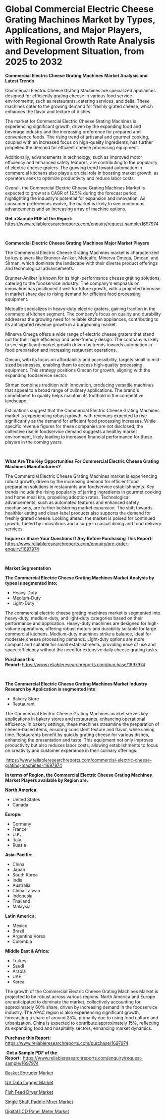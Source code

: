 <p><h1>Global Commercial Electric Cheese Grating Machines Market by Types, Applications, and Major Players, with Regional Growth Rate Analysis and Development Situation, from 2025 to 2032</h1></p><p><strong>Commercial Electric Cheese Grating Machines Market Analysis and Latest Trends</strong></p>
<p><p>Commercial Electric Cheese Grating Machines are specialized appliances designed for efficiently grating cheese in various food service environments, such as restaurants, catering services, and delis. These machines cater to the growing demand for freshly grated cheese, which enhances the flavor and texture of dishes.</p><p>The market for Commercial Electric Cheese Grating Machines is experiencing significant growth, driven by the expanding food and beverage industry and the increasing preference for prepared and convenience foods. The rising trend of artisanal and gourmet cooking, coupled with an increased focus on high-quality ingredients, has further propelled the demand for efficient cheese processing equipment.</p><p>Additionally, advancements in technology, such as improved motor efficiency and enhanced safety features, are contributing to the popularity of electric cheese graters. The growing trend toward automation in commercial kitchens also plays a crucial role in boosting market growth, as operators seek to optimize productivity and reduce labor costs.</p><p>Overall, the Commercial Electric Cheese Grating Machines Market is expected to grow at a CAGR of 12.5% during the forecast period, highlighting the industry's potential for expansion and innovation. As consumer preferences evolve, the market is likely to see continuous advancements and an increasing array of machine options.</p></p>
<p><strong>Get a Sample PDF of the Report:&nbsp;</strong> <a href="https://www.reliableresearchreports.com/enquiry/request-sample/1697974?utm_campaign=32&utm_medium=2&utm_source=Github&utm_content=ia&utm_term=10042025&utm_id=commercial-electric-cheese-grating-machines">https://www.reliableresearchreports.com/enquiry/request-sample/1697974</a></p>
<p>&nbsp;</p>
<p><strong>Commercial Electric Cheese Grating Machines Major Market Players</strong></p>
<p><p>The Commercial Electric Cheese Grating Machines market is characterized by key players like Brunner-Anliker, Metcalfe, Minerva Omega, Omcan, and Sirman, which dominate the landscape with their diverse product offerings and technological advancements.</p><p>Brunner-Anliker is known for its high-performance cheese grating solutions, catering to the foodservice industry. The company's emphasis on innovation has positioned it well for future growth, with a projected increase in market share due to rising demand for efficient food processing equipment.</p><p>Metcalfe specializes in heavy-duty electric graters, gaining traction in the commercial kitchen segment. The company’s focus on quality and durability addresses the growing need for reliable kitchen appliances, contributing to its anticipated revenue growth in a burgeoning market.</p><p>Minerva Omega offers a wide range of electric cheese graters that stand out for their high efficiency and user-friendly design. The company is likely to see significant market growth driven by trends towards automation in food preparation and increasing restaurant operations.</p><p>Omcan, with its focus on affordability and accessibility, targets small to mid-sized businesses, enabling them to access high-quality processing equipment. This strategy positions Omcan for growth, aligning with the expanding foodservice sector.</p><p>Sirman combines tradition with innovation, producing versatile machines that appeal to a broad range of culinary applications. The brand's commitment to quality helps maintain its foothold in the competitive landscape.</p><p>Estimations suggest that the Commercial Electric Cheese Grating Machines market is experiencing robust growth, with revenues expected to rise significantly as the demand for efficient food processing increases. While specific revenue figures for these companies are not disclosed, the collective rise in foodservice demand suggests a healthy market environment, likely leading to increased financial performance for these players in the coming years.</p></p>
<p>&nbsp;</p>
<p><strong>What Are The Key Opportunities For Commercial Electric Cheese Grating Machines Manufacturers?</strong></p>
<p><p>The Commercial Electric Cheese Grating Machines market is experiencing robust growth, driven by the increasing demand for efficient food preparation solutions in restaurants and foodservice establishments. Key trends include the rising popularity of jarring ingredients in gourmet cooking and home meal kits, propelling adoption rates. Technological advancements, such as automated features and enhanced safety mechanisms, are further bolstering market expansion. The shift towards healthier eating and clean-label products also supports the demand for freshly grated cheese. Looking ahead, the market is poised for continued growth, fueled by innovations and a surge in casual dining and food delivery services.</p></p>
<p><strong>Inquire or Share Your Questions If Any Before Purchasing This Report:</strong> <a href="https://www.reliableresearchreports.com/enquiry/pre-order-enquiry/1697974?utm_campaign=32&utm_medium=2&utm_source=Github&utm_content=ia&utm_term=10042025&utm_id=commercial-electric-cheese-grating-machines">https://www.reliableresearchreports.com/enquiry/pre-order-enquiry/1697974</a></p>
<p>&nbsp;</p>
<p><strong>Market Segmentation</strong></p>
<p><strong>The Commercial Electric Cheese Grating Machines Market Analysis by types is segmented into:</strong></p>
<p><ul><li>Heavy-Duty</li><li>Medium-Duty</li><li>Light-Duty</li></ul></p>
<p><p>The commercial electric cheese grating machines market is segmented into heavy-duty, medium-duty, and light-duty categories based on their performance and application. Heavy-duty machines are designed for high-volume operations, offering robust motors and durability suitable for large commercial kitchens. Medium-duty machines strike a balance, ideal for moderate cheese processing demands. Light-duty options are more compact and suitable for small establishments, providing ease of use and space efficiency without the need for extensive daily cheese grating tasks.</p></p>
<p><strong>Purchase this Report:&nbsp;</strong><a href="https://www.reliableresearchreports.com/purchase/1697974?utm_campaign=32&utm_medium=2&utm_source=Github&utm_content=ia&utm_term=10042025&utm_id=commercial-electric-cheese-grating-machines">https://www.reliableresearchreports.com/purchase/1697974</a></p>
<p>&nbsp;</p>
<p><strong>The Commercial Electric Cheese Grating Machines Market Industry Research by Application is segmented into:</strong></p>
<p><ul><li>Bakery Store</li><li>Restaurant</li></ul></p>
<p><p>The Commercial Electric Cheese Grating Machines market serves key applications in bakery stores and restaurants, enhancing operational efficiency. In bakery settings, these machines streamline the preparation of cheese-based items, ensuring consistent texture and flavor, while saving time. Restaurants benefit by quickly grating cheese for various dishes, enhancing the presentation and taste. This equipment not only improves productivity but also reduces labor costs, allowing establishments to focus on creativity and customer experience in their culinary offerings.</p></p>
<p><a href="https://www.reliableresearchreports.com/commercial-electric-cheese-grating-machines-r1697974?utm_campaign=32&utm_medium=2&utm_source=Github&utm_content=ia&utm_term=10042025&utm_id=commercial-electric-cheese-grating-machines">&nbsp;https://www.reliableresearchreports.com/commercial-electric-cheese-grating-machines-r1697974</a></p>
<p><strong>In terms of Region, the Commercial Electric Cheese Grating Machines Market Players available by Region are:</strong></p>
<p>
    <p> <strong> North America: </strong>
        <ul>
            <li>United States</li>
            <li>Canada</li>
        </ul>
        </p> 
    <p> <strong> Europe: </strong>
        <ul>
            <li>Germany</li>
            <li>France</li>
            <li>U.K.</li>
            <li>Italy</li>
            <li>Russia</li>
        </ul>
        </p> 
    <p> <strong> Asia-Pacific: </strong>
        <ul>
            <li>China</li>
            <li>Japan</li>
            <li>South Korea</li>
            <li>India</li>
            <li>Australia</li>
            <li>China Taiwan</li>
            <li>Indonesia</li>
            <li>Thailand</li>
            <li>Malaysia</li>
        </ul>
        </p> 
    <p> <strong> Latin America: </strong>
        <ul>
            <li>Mexico</li>
            <li>Brazil</li>
            <li>Argentina Korea</li>
            <li>Colombia</li>
        </ul>
        </p> 
    <p> <strong> Middle East & Africa: </strong>
        <ul>
            <li>Turkey</li>
            <li>Saudi</li>
            <li>Arabia</li>
            <li>UAE</li>
            <li>Korea</li>
        </ul>
    </p>
    </p>
<p><p>The growth of the Commercial Electric Cheese Grating Machines Market is projected to be robust across various regions. North America and Europe are anticipated to dominate the market, collectively accounting for approximately 60% share, driven by increasing demand in the foodservice industry. The APAC region is also experiencing significant growth, forecasting a share of around 25%, primarily due to rising food culture and urbanization. China is expected to contribute approximately 15%, reflecting its expanding food and hospitality sectors, enhancing market dynamics.</p></p>
<p><strong>Purchase this Report: </strong><a href="https://www.reliableresearchreports.com/purchase/1697974?utm_campaign=32&utm_medium=2&utm_source=Github&utm_content=ia&utm_term=10042025&utm_id=commercial-electric-cheese-grating-machines">https://www.reliableresearchreports.com/purchase/1697974</a></p>
<p>&nbsp;<strong>Get a Sample PDF of the Report:&nbsp;&nbsp;</strong><a href="https://www.reliableresearchreports.com/enquiry/request-sample/1697974?utm_campaign=32&utm_medium=2&utm_source=Github&utm_content=ia&utm_term=10042025&utm_id=commercial-electric-cheese-grating-machines">https://www.reliableresearchreports.com/enquiry/request-sample/1697974</a></p>
<p><strong></strong></p>
<p><p><a href="https://github.com/gasiorgary79/Market-Research-Report-List-1/blob/main/basket-extruder-market.md?utm_campaign=32&utm_medium=2&utm_source=Github&utm_content=ia&utm_term=10042025&utm_id=commercial-electric-cheese-grating-machines">Basket Extruder Market</a></p><p><a href="https://github.com/puhakhommabh/Market-Research-Report-List-1/blob/main/uv-data-logger-market.md?utm_campaign=32&utm_medium=2&utm_source=Github&utm_content=ia&utm_term=10042025&utm_id=commercial-electric-cheese-grating-machines">UV Data Logger Market</a></p><p><a href="https://github.com/joubehobock75/Market-Research-Report-List-1/blob/main/fish-feed-dryer-market.md?utm_campaign=32&utm_medium=2&utm_source=Github&utm_content=ia&utm_term=10042025&utm_id=commercial-electric-cheese-grating-machines">Fish Feed Dryer Market</a></p><p><a href="https://github.com/supashcriana/Market-Research-Report-List-1/blob/main/single-shaft-paddle-mixer-market.md?utm_campaign=32&utm_medium=2&utm_source=Github&utm_content=ia&utm_term=10042025&utm_id=commercial-electric-cheese-grating-machines">Single Shaft Paddle Mixer Market</a></p><p><a href="https://github.com/ozolsgasko02/Market-Research-Report-List-1/blob/main/digital-lcd-panel-meter-market.md?utm_campaign=32&utm_medium=2&utm_source=Github&utm_content=ia&utm_term=10042025&utm_id=commercial-electric-cheese-grating-machines">Digital LCD Panel Meter Market</a></p></p>